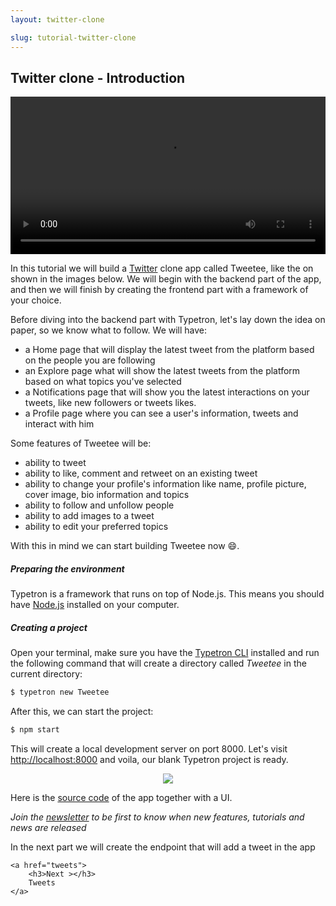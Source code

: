 ```yaml
---
layout: twitter-clone

slug: tutorial-twitter-clone
---
```


## Twitter clone - Introduction

<video width="100%" controls>
    <source src="/assets/videos/tweetee.webm" type="video/webm">
</video>


In this tutorial we will build a [Twitter](https://twitter.com/home) clone app called Tweetee, like the on shown in the
images below. We will begin with the backend part of the app, and then we will finish by creating the frontend part with
a framework of your choice.

Before diving into the backend part with Typetron, let's lay down the idea on paper, so we know what to follow. We will
have:

- a Home page that will display the latest tweet from the platform based on the people you are following
- an Explore page what will show the latest tweets from the platform based on what topics you've selected
- a Notifications page that will show you the latest interactions on your tweets, like new followers or tweets likes.
- a Profile page where you can see a user's information, tweets and interact with him

Some features of Tweetee will be:

- ability to tweet
- ability to like, comment and retweet on an existing tweet
- ability to change your profile's information like name, profile picture, cover image, bio information and topics
- ability to follow and unfollow people
- ability to add images to a tweet
- ability to edit your preferred topics

With this in mind we can start building Tweetee now 😄.

##### Preparing the environment

Typetron is a framework that runs on top of Node.js. This means you should have [Node.js](https://nodejs.org/)
installed on your computer.

##### Creating a project

Open your terminal, make sure you have the [Typetron CLI](/docs/installation) installed and run the following command
that will create a directory called _Tweetee_ in the current directory:

```bash
$ typetron new Tweetee
```

After this, we can start the project:

```bash
$ npm start
```

This will create a local development server on port 8000. Let's visit [http://localhost:8000](http://localhost:8000) and
voila, our blank Typetron project is ready.

<p align="center" class="window">
  <img src="/images/tutorials/blog/new.jpg" />
</p>

Here is the
<a href="https://github.com/typetron/example-twitter-clone" target="_blank">source code</a>
of the app together with a UI.

_Join the [newsletter](/) to be first to know when new features, tutorials and news are released_

<div class="tutorial-next-page">
    In the next part we will create the endpoint that will add a tweet in the app

    <a href="tweets">
        <h3>Next ></h3>
        Tweets
    </a>

</div>

